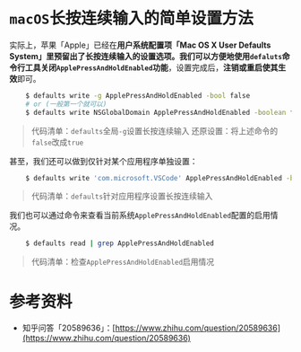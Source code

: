 # `macOS`长按连续输入的简单设置方法

实际上，苹果「Apple」已经在**用户系统配置项「Mac OS X User Defaults System」**里预留出了长按连续输入的设置选项。我们可以方便地**使用`defaluts`命令行工具关闭`ApplePressAndHoldEnabled`功能**，设置完成后，**注销或重启使其生效**即可。

```bash
    $ defaults write -g ApplePressAndHoldEnabled -bool false
    # or (一般第一个就可以)
    $ defaults write NSGlobalDomain ApplePressAndHoldEnabled -boolean false
```

> 代码清单：`defaults`全局`-g`设置长按连续输入
> 还原设置：将上述命令的`false`改成`true`

甚至，我们还可以做到仅针对某个应用程序单独设置：

```bash
    $ defaults write 'com.microsoft.VSCode' ApplePressAndHoldEnabled -bool false
```

> 代码清单：`defaults`针对应用程序设置长按连续输入

我们也可以通过命令来查看当前系统`ApplePressAndHoldEnabled`配置的启用情况。

```bash
    $ defaults read | grep ApplePressAndHoldEnabled
```

> 代码清单：检查`ApplePressAndHoldEnabled`启用情况

[](about:blank#%E5%8F%82%E8%80%83%E8%B5%84%E6%96%99 "参考资料")参考资料
===============================================================

*   知乎问答「20589636」：[https://www.zhihu.com/question/20589636](https://www.zhihu.com/question/20589636)